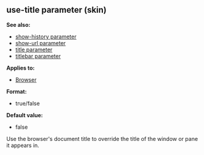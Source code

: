 ## use-title parameter (skin)
**See also:**
*   [show-history parameter](/%7Bskin%7D/param/show-history)
*   [show-url parameter](/%7Bskin%7D/param/show-url)
*   [title parameter](/%7Bskin%7D/param/title)
*   [titlebar parameter](/%7Bskin%7D/param/titlebar)
<!-- -->
**Applies to:**
*   [Browser](/%7Bskin%7D/control/browser)
<!-- -->
**Format:**
*   true/false
<!-- -->
**Default value:**
*   false


Use the browser\'s document title to override the title of the
window or pane it appears in.